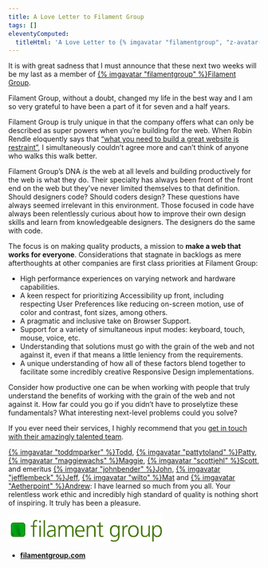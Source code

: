```yaml
---
title: A Love Letter to Filament Group
tags: []
eleventyComputed:
  titleHtml: 'A Love Letter to {% imgavatar "filamentgroup", "z-avatar-eq" %}Filament Group'
---
```

It is with great sadness that I must announce that these next two weeks will be my last as a member of [{% imgavatar "filamentgroup" %}Filament Group](https://www.filamentgroup.com/).

Filament Group, without a doubt, changed my life in the best way and I am so very grateful to have been a part of it for seven and a half years.

Filament Group is truly unique in that the company offers what can only be described as super powers when you’re building for the web. When Robin Rendle eloquently says that [“what you need to build a great website is restraint”](https://css-tricks.com/no-absolutely-not/), I simultaneously couldn’t agree more and can’t think of anyone who walks this walk better.

Filament Group’s DNA _is_ the web at all levels and building productively for the web is what they do. Their specialty has always been front of the front end on the web but they've never limited themselves to that definition. Should designers code? Should coders design? These questions have always seemed irrelevant in this environment. Those focused in code have always been relentlessly curious about how to improve their own design skills and learn from knowledgeable designers. The designers do the same with code.

The focus is on making quality products, a mission to **make a web that works for everyone**. Considerations that stagnate in backlogs as mere afterthoughts at other companies are first class priorities at Filament Group:

* High performance experiences on varying network and hardware capabilities.
* A keen respect for prioritizing Accessibility up front, including respecting User Preferences like reducing on-screen motion, use of color and contrast, font sizes, among others.
* A pragmatic and inclusive take on Browser Support.
* Support for a variety of simultaneous input modes: keyboard, touch, mouse, voice, etc.
* Understanding that solutions must go with the grain of the web and not against it, even if that means a little leniency from the requirements.
* A unique understanding of how all of these factors blend together to facilitate some incredibly creative Responsive Design implementations.

Consider how productive one can be when working with people that truly understand the benefits of working with the grain of the web and not against it. How far could you go if you didn’t have to proselytize these fundamentals? What interesting next-level problems could you solve?

If you ever need their services, I highly recommend that you [get in touch with their amazingly talented team](https://www.filamentgroup.com/workwithus/).

<span class="nowrap">[{% imgavatar "toddmparker" %}Todd](https://twitter.com/toddmparker)</span>, <span class="nowrap">[{% imgavatar "pattytoland" %}Patty](https://twitter.com/pattytoland)</span>, <span class="nowrap">[{% imgavatar "maggiewachs" %}Maggie](https://twitter.com/maggiewachs)</span>, <span class="nowrap">[{% imgavatar "scottjehl" %}Scott](https://twitter.com/scottjehl)</span>, and emeritus <span class="nowrap">[{% imgavatar "johnbender" %}John](https://twitter.com/johnbender/)</span>, <span class="nowrap">[{% imgavatar "jefflembeck" %}Jeff](https://twitter.com/jefflembeck/)</span>, <span class="nowrap">[{% imgavatar "wilto" %}Mat](https://twitter.com/wilto)</span> and [{% imgavatar "Aetherpoint" %}Andrew](https://twitter.com/Aetherpoint): I have learned so much from you all. Your relentless work ethic and incredibly high standard of quality is nothing short of inspiring. It truly has been a pleasure.

<a href="https://www.filamentgroup.com/"><img src="/img/fg-logo.svg" alt="Filament Group" style="max-width: 22em"></a>

* [**filamentgroup.com**](https://www.filamentgroup.com/)
